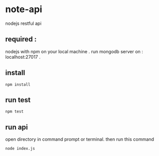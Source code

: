 # note-api
nodejs restful api

## required :
nodejs with npm on your local machine .
run mongodb server on : localhost:27017 .

## install
```
npm install
```

## run test
```
npm test
```

## run api
open directory in command prompt or terminal.
then run this command
```
node index.js
```


